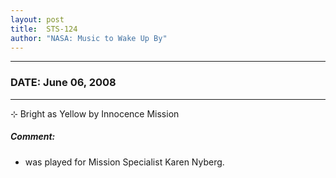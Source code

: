 ```yaml
---
layout: post
title:  STS-124
author: "NASA: Music to Wake Up By"
---
```


----
### DATE: June 06, 2008
----
⊹ Bright as Yellow by Innocence Mission

##### Comment:
* was played for Mission Specialist Karen Nyberg.
